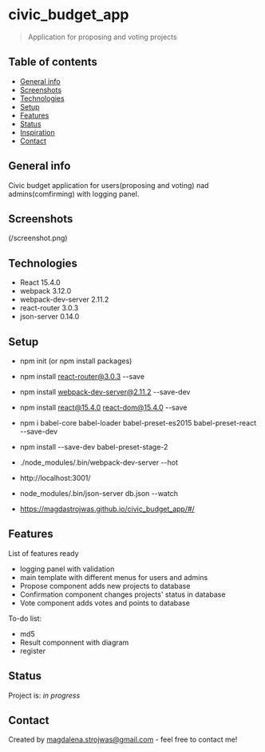 # civic_budget_app
> Application for proposing and voting projects

## Table of contents
* [General info](#general-info)
* [Screenshots](#screenshots)
* [Technologies](#technologies)
* [Setup](#setup)
* [Features](#features)
* [Status](#status)
* [Inspiration](#inspiration)
* [Contact](#contact)

## General info
Civic budget application for users(proposing and voting) nad admins(comfirming) with logging panel.

## Screenshots
(/screenshot.png)

## Technologies
* React 15.4.0
* webpack 3.12.0
* webpack-dev-server 2.11.2
* react-router 3.0.3
* json-server 0.14.0

## Setup
* npm init (or npm install packages)

* npm install react-router@3.0.3 --save
* npm install webpack-dev-server@2.11.2 --save-dev
* npm install react@15.4.0 react-dom@15.4.0 --save
* npm i babel-core babel-loader babel-preset-es2015 babel-preset-react --save-dev
* npm install --save-dev babel-preset-stage-2

* ./node_modules/.bin/webpack-dev-server --hot
* http://localhost:3001/
* node_modules/.bin/json-server db.json --watch

* https://magdastrojwas.github.io/civic_budget_app/#/


## Features
List of features ready
* logging panel with validation
* main template with different menus for users and admins
* Propose component adds new projects to database
* Confirmation component changes projects' status in database
* Vote component adds votes and points to database

To-do list:
* md5
* Result componnent with diagram
* register

## Status
Project is: _in progress_


## Contact
Created by magdalena.strojwas@gmail.com - feel free to contact me!